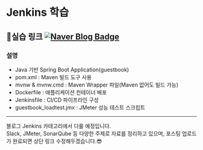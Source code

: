 # Jenkins 학습
📌실습 링크
[![Naver Blog Badge](https://img.shields.io/badge/Naver%20Blog-03C75A?style=flat&logo=Naver&logoColor=white)](https://blog.naver.com/genie290/)
---
### 설명
- Java 기반 Spring Boot Application(guestbook)
- pom.xml : Maven 빌드 도구 사용
- mvnw & mvnw.cmd : Maven Wrapper 파일(Maven 없어도 빌드 가능)
- Dockerfile : 애플리케이션 컨테이너 배포
- Jenkinsfile : CI/CD 파이프라인 구성
- guestbook_loadtest.jmx : JMeter 성능 테스트 스크립트
---
블로그 Jenkins 카테고리에서 다룰 예정입니다.\
Slack, JMeter, SonarQube 등 다양한 주제로 자료를 정리하고 있으며, 포스팅 업로드가 완료되면 상단 링크 수정해두겠습니다.😎

